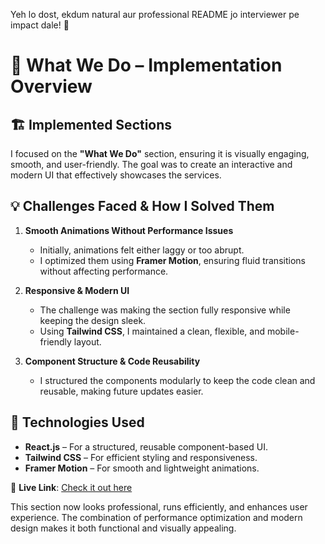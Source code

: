 Yeh lo dost, ekdum natural aur professional README jo interviewer pe impact dale! 🚀  
# 📌 What We Do – Implementation Overview  

## 🏗 Implemented Sections  
I focused on the **"What We Do"** section, ensuring it is visually engaging, smooth, and user-friendly. The goal was to create an interactive and modern UI that effectively showcases the services.  

## 💡 Challenges Faced & How I Solved Them  
1. **Smooth Animations Without Performance Issues**  
   - Initially, animations felt either laggy or too abrupt.  
   - I optimized them using **Framer Motion**, ensuring fluid transitions without affecting performance.  

2. **Responsive & Modern UI**  
   - The challenge was making the section fully responsive while keeping the design sleek.  
   - Using **Tailwind CSS**, I maintained a clean, flexible, and mobile-friendly layout.  

3. **Component Structure & Code Reusability**  
   - I structured the components modularly to keep the code clean and reusable, making future updates easier.  

## 🔧 Technologies Used  
- **React.js** – For a structured, reusable component-based UI.  
- **Tailwind CSS** – For efficient styling and responsiveness.  
- **Framer Motion** – For smooth and lightweight animations.  

🚀 **Live Link**: [Check it out here](https://cubertobyabhi.netlify.app/)  

This section now looks professional, runs efficiently, and enhances user experience. The combination of performance optimization and modern design makes it both functional and visually appealing.  

